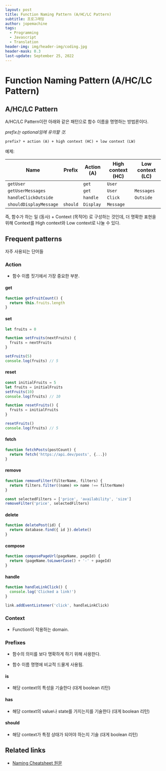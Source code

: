 ```yaml
---
layout: post
title: Function Naming Pattern (A/HC/LC Pattern)
subtitle: 프로그래밍
author: jopemachine
tags:
  - Programming
  - Javascript
  - Translation
header-img: img/header-img/coding.jpg
header-mask: 0.3
last-update: September 25, 2022
---
```


# Function Naming Pattern (A/HC/LC Pattern)

## A/HC/LC Pattern

A/HC/LC Pattern이란 아래와 같은 패턴으로 함수 이름을 명명하는 방법론이다.

_prefix는 optional임에 유의할 것._

```
prefix? + action (A) + high context (HC) + low context (LW)
```

예제:

| Name                   | Prefix   | Action (A) | High context (HC) | Low context (LC) |
| ---------------------- | -------- | ---------- | ----------------- | ---------------- |
| `getUser`              |          | `get`      | `User`            |                  |
| `getUserMessages`      |          | `get`      | `User`            | `Messages`       |
| `handleClickOutside`   |          | `handle`   | `Click`           | `Outside`        |
| `shouldDisplayMessage` | `should` | `Display`  | `Message`         |                  |

즉, 함수가 하는 일 (동사) + Context (목적어) 로 구성하는 것인데, 더 명확한 표현을 위해 Context를 High context와 Low context로 나눌 수 있다.

## Frequent patterns

자주 사용되는 단어들

### Action

- 함수 이름 짓기에서 가장 중요한 부분.

#### get

```js
function getFruitCount() {
  return this.fruits.length
}
```

#### set

```js
let fruits = 0

function setFruits(nextFruits) {
  fruits = nextFruits
}

setFruits(5)
console.log(fruits) // 5
```

#### reset

```js
const initialFruits = 5
let fruits = initialFruits
setFruits(10)
console.log(fruits) // 10

function resetFruits() {
  fruits = initialFruits
}

resetFruits()
console.log(fruits) // 5
```

#### fetch

```js
function fetchPosts(postCount) {
  return fetch('https://api.dev/posts', {...})
}
```

#### remove

```js
function removeFilter(filterName, filters) {
  return filters.filter((name) => name !== filterName)
}

const selectedFilters = ['price', 'availability', 'size']
removeFilter('price', selectedFilters)
```

#### delete

```js
function deletePost(id) {
  return database.find({ id }).delete()
}
```

#### compose

```js
function composePageUrl(pageName, pageId) {
  return (pageName.toLowerCase() + '-' + pageId)
}
```

#### handle

```js
function handleLinkClick() {
  console.log('Clicked a link!')
}

link.addEventListener('click', handleLinkClick)
```

### Context

- Function이 작용하는 domain.

### Prefixes

- 함수의 의미를 보다 명확하게 하기 위해 사용한다.

- 함수 이름 명명에 비교적 드물게 사용됨.

#### is

- 해당 context의 특성을 기술한다 (대게 boolean 리턴)

#### has

- 해당 context의 value나 state를 가지는지를 기술한다 (대게 boolean 리턴)

#### should

- 해당 context가 특정 상태가 되어야 하는지 기술 (대게 boolean 리턴)

## Related links

- [Naming Cheatsheet 원문](https://github.com/kettanaito/naming-cheatsheet#ahclc-pattern)
